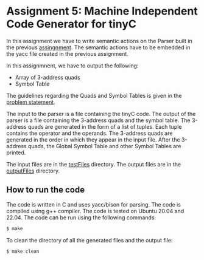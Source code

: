 # Assignment 5: Machine Independent Code Generator for tinyC

In this assignment we have to write semantic actions on the Parser built in the previous [assingnment](../Assignment-4/).
The semantic actions have to be embedded in the yacc file created in the previous assignment.

In this assignmnent, we have to output the following:
- Array of 3-address quads
- Symbol Table

The guidelines regarding the Quads and Symbol Tables is given in the [problem statement](./Assignment-5.pdf).

The input to the parser is a file containing the tinyC code. The output of the parser is a file containing the 3-address quads and the symbol table. The 3-address quads are generated in the form of a list of tuples. Each tuple contains the operator and the operands. The 3-address quads are generated in the order in which they appear in the input file. After the 3-address quads, the Global Symbol Table and other Symbol Tables are printed.

The input files are in the [testFiles](./testFiles) directory. The output files are in the [outputFiles](./outputFiles) directory.

## How to run the code

The code is written in C and uses yacc/bison for parsing. The code is compiled using g++ compiler. The code is tested on Ubuntu 20.04 and 22.04. The code can be run using the following commands:

```bash
$ make
```
To clean the directory of all the generated files and the output file:
```bash
$ make clean
```

<!-- ## Files and their description -->
